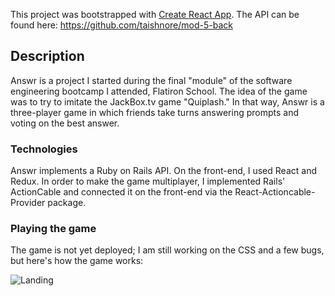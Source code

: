 This project was bootstrapped with [Create React App](https://github.com/facebook/create-react-app).
The API can be found here: https://github.com/taishnore/mod-5-back

## Description

Answr is a project I started during the final "module" of the software engineering bootcamp I attended, Flatiron School. The idea of the game was to try to imitate the JackBox.tv game "Quiplash." In that way, Answr is a three-player game in which friends take turns answering prompts and voting on the best answer. 

### Technologies

Answr implements a Ruby on Rails API. On the front-end, I used React and Redux. In order to make the game multiplayer, I implemented Rails' ActionCable and connected it on the front-end via the React-Actioncable-Provider package. 

### Playing the game

The game is not yet deployed; I am still working on the CSS and a few bugs, but here's how the game works:



![Landing](https://imgur.com/tNe4zue)
